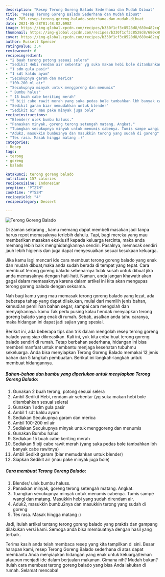```yaml
---
description: "Resep Terong Goreng Balado Sederhana dan Mudah Dibuat"
title: "Resep Terong Goreng Balado Sederhana dan Mudah Dibuat"
slug: 785-resep-terong-goreng-balado-sederhana-dan-mudah-dibuat
date: 2021-05-28T01:48:02.698Z
image: https://img-global.cpcdn.com/recipes/b330f1cf3c8528d8/680x482cq70/terong-goreng-balado-foto-resep-utama.jpg
thumbnail: https://img-global.cpcdn.com/recipes/b330f1cf3c8528d8/680x482cq70/terong-goreng-balado-foto-resep-utama.jpg
cover: https://img-global.cpcdn.com/recipes/b330f1cf3c8528d8/680x482cq70/terong-goreng-balado-foto-resep-utama.jpg
author: Russell Spencer
ratingvalue: 3.4
reviewcount: 6
recipeingredient:
- "2 buah terong potong sesuai selera"
- "Sedikit Hebi rendam air sebentar yg suka makan hebi bole ditambahkan sesuai selera"
- "1 sdm gula pasir"
- "1 sdt kaldu ayam"
- "Secukupnya garam dan merica"
- "100-200 ml air"
- "Secukupnya minyak untuk menggoreng dan menumis"
- " Bumbu halus"
- " 15 buah cabe keriting merah"
- "5 biji cabe rawit merah yang suka pedas bole tambahkan lbh banyak cabe rawitnya"
- "Sedikit garam biar memudahkan untuk blender"
- "Sedikit air mau pake minyak juga bole"
recipeinstructions:
- "Blender/ ulek bumbu haluss."
- "Panaskan minyak, goreng terong setengah matang. Angkat."
- "Tuangkan secukupnya minyak untuk menumis cabenya. Tumis sampe wangi dan matang. Masukkin hebi yang sudah direndam air."
- "Aduk2, masukkin bumbu2nya dan masukkin terong yang sudah di goreng"
- "Tes rasa. Masak hingga matang :)"
categories:
- Resep
tags:
- terong
- goreng
- balado

katakunci: terong goreng balado 
nutrition: 157 calories
recipecuisine: Indonesian
preptime: "PT27M"
cooktime: "PT52M"
recipeyield: "4"
recipecategory: Dessert

---
```



![Terong Goreng Balado](https://img-global.cpcdn.com/recipes/b330f1cf3c8528d8/680x482cq70/terong-goreng-balado-foto-resep-utama.jpg)

Di zaman  sekarang , kamu memang dapat membeli masakan jadi tanpa harus repot memasaknya terlebih dahulu. Tapi, bagi mereka yang mau memberikan masakan eksklusif kepada keluarga tercinta, maka anda memang lebih baik menghidangkannya sendiri. Pasalnya, memasak sendiri jauh lebih higienis dan juga dapat menyesuaikan sesuai kesukaan keluarga.

Jika kamu lagi mencari ide cara membuat terong goreng balado yang enak dan mudah dibuat,maka anda sudah berada di tempat yang tepat. Cara membuat terong goreng balado  sebenarnya tidak susah untuk dibuat jika anda memasaknya dengan hati-hati. Namun, anda jangan khawatir akan gagal dalam memasaknya 
karena dalam artikel ini kita akan mengupas terong goreng balado dengan seksama.  



Nah bagi kamu yang mau memasak terong goreng balado yang lezat, ada beberapa tahap yang dapat dilakukan, mulai dari memilih jenis bahan, kemudian pemilihan bahan segar, sampai cara mengolah dan menyajikannya. kamu Tak perlu pusing kalau hendak menyiapkan terong goreng balado yang enak di rumah. Sebab, asalkan anda  tahu caranya, maka hidangan ini dapat jadi sajian yang spesial.

Berikut ini, ada beberapa tips dan trik dalam mengolah resep terong goreng balado yang siap dikreasikan. Kali ini, yuk kita coba buat terong goreng balado sendiri di rumah. Tetap berbahan sederhana, hidangan ini bisa memberi manfaat untuk membantu menjaga kesehatan tubuhmu sekeluarga. Anda bisa menyiapkan Terong Goreng Balado memakai 12 jenis bahan dan 5 langkah pembuatan. Berikut ini langkah-langkah untuk membuat hidangannya.

<!--inarticleads1-->

##### Bahan-bahan dan bumbu yang diperlukan untuk menyiapkan Terong Goreng Balado:

1. Gunakan 2 buah terong, potong sesuai selera
1. Ambil Sedikit Hebi, rendam air sebentar (yg suka makan hebi bole ditambahkan sesuai selera)
1. Gunakan 1 sdm gula pasir
1. Ambil 1 sdt kaldu ayam
1. Sediakan Secukupnya garam dan merica
1. Ambil 100-200 ml air
1. Sediakan Secukupnya minyak untuk menggoreng dan menumis
1. Gunakan  Bumbu halus
1. Sediakan  15 buah cabe keriting merah
1. Sediakan 5 biji cabe rawit merah (yang suka pedas bole tambahkan lbh banyak cabe rawitnya)
1. Ambil Sedikit garam (biar memudahkan untuk blender)
1. Siapkan Sedikit air (mau pake minyak juga bole)




<!--inarticleads2-->

##### Cara membuat Terong Goreng Balado:

1. Blender/ ulek bumbu haluss.
1. Panaskan minyak, goreng terong setengah matang. Angkat.
1. Tuangkan secukupnya minyak untuk menumis cabenya. Tumis sampe wangi dan matang. Masukkin hebi yang sudah direndam air.
1. Aduk2, masukkin bumbu2nya dan masukkin terong yang sudah di goreng
1. Tes rasa. Masak hingga matang :)




Jadi, itulah artikel tentang  terong goreng balado  yang praktis dan gampang dilakukan versi kami. Semoga anda bisa membuatnya dengan hasil yang terbaik. 

Terima kasih anda telah membaca resep yang kita tampilkan di sini. Besar harapan kami, resep  Terong Goreng Balado sederhana di atas dapat membantu Anda menyiapkan hidangan yang enak untuk keluarga/teman ataupun menjadi ide dalam berjualan makanan. Gimana nih? Mudah bukan? Itulah cara membuat terong goreng balado yang bisa Anda lakukan di rumah. Selamat mencoba!

